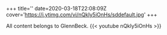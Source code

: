 +++
title=''
date=2020-03-18T22:08:09Z
cover='https://i.ytimg.com/vi/nQkIy5iOnHs/sddefault.jpg'
+++

All content belongs to GlennBeck.
{{< youtube nQkIy5iOnHs >}}
